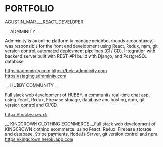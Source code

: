 # PORTFOLIO
AGUSTIN_MARI___REACT_DEVELOPER


__ ADMMINITY __

Admminity is an online platform to manage neighbourhoods accountancy. 
I was responsible for the front end development using React, Redux, npm, git version control, automated deployment pipelines (CI / CD). Integration with backend server built with REST-API build with Django, and PostgreSQL database       

https://admminity.com 
https://beta.admminity.com  
https://staging.admminity.com



__ HUBBY COMMUNITY __

Full stack web development of HUBBY, a community real-time chat app, using React, Redux, Firebase storage, database and hosting, npm, git version control and CI/CD.                                                    

https://hubby.now.sh 



__ KINGCROWN CLOTHING ECOMMERCE __Full stack web development of KINGCROWN clothing ecommerce,  using React, Redux, Firebase storage and database, Stripe payments, NodeJs Server, git version control and npm.                                                                                                                                                                                                       https://kingcrown.herokuapp.com
